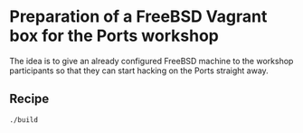 # Preparation of a FreeBSD Vagrant box for the Ports workshop

The idea is to give an already configured FreeBSD machine to the workshop
participants so that they can start hacking on the Ports straight away.

## Recipe

```sh
./build
```
